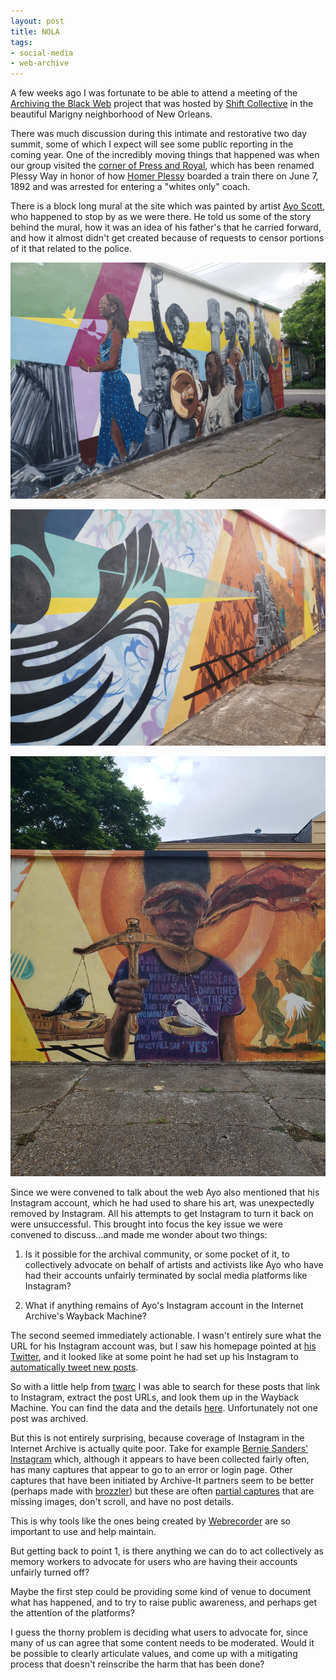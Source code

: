 ```yaml
---
layout: post
title: NOLA
tags:
- social-media
- web-archive
---
```


A few weeks ago I was fortunate to be able to attend a meeting of the [Archiving the Black Web] project that was hosted by [Shift Collective] in the beautiful Marigny neighborhood of New Orleans.

There was much discussion during this intimate and restorative two day summit, some of which I expect will see some public reporting in the coming year. One of the incredibly moving things that happened was when our group visited the [corner of Press and Royal], which has been renamed Plessy Way in honor of how [Homer Plessy] boarded a train there on June 7, 1892 and was arrested for entering a "whites only" coach.

There is a block long mural at the site which was painted by artist [Ayo Scott], who happened to stop by as we were there. He told us some of the story behind the mural, how it was an idea of his father's that he carried forward, and how it almost didn't get created because of requests to censor portions of it that related to the police.

<a href="https://www.flickr.com/photos/inkdroid/52057976715/"><img class="img-responsive" src="/images/plessy-mural-1.jpg"></a>

<a href="https://www.flickr.com/photos/inkdroid/52057522603/"><img class="img-responsive" src="/images/plessy-mural-2.jpg"></a>

<a href="https://www.flickr.com/photos/inkdroid/52057725194/"><img class="img-responsive" src="/images/plessy-mural-3.jpg"></a>

Since we were convened to talk about the web Ayo also mentioned that his Instagram account, which he had used to share his art, was unexpectedly removed by Instagram. All his attempts to get Instagram to turn it back on were unsuccessful. This brought into focus the key issue we were convened to discuss...and made me wonder about two things: 

1. Is it possible for the archival community, or some pocket of it, to collectively advocate on behalf of artists and activists like Ayo who have had their accounts unfairly terminated by social media platforms like Instagram?

2. What if anything remains of Ayo's Instagram account in the Internet Archive's Wayback Machine?

The second seemed immediately actionable. I wasn't entirely sure what the URL for his Instagram account was, but I saw his homepage pointed at [his Twitter], and it looked like at some point he had set up his Instagram to [automatically tweet new posts].

So with a little help from [twarc] I was able to search for these posts that link to Instagram, extract the post URLs, and look them up in the Wayback Machine. You can find the data and the details [here](https://github.com/edsu/ayo-scott-instagram). Unfortunately not one post was archived.

But this is not entirely surprising, because coverage of Instagram in the Internet Archive is actually quite poor. Take for example [Bernie Sanders' Instagram] which, although it appears to have been collected fairly often, has many captures that appear to go to an error or login page. Other captures that have been initiated by Archive-It partners seem to be better (perhaps made with [brozzler](https://github.com/internetarchive/brozzler)) but these are often [partial captures](https://web.archive.org/web/20200610184225/https://www.instagram.com/berniesanders/) that are missing images, don't scroll, and have no post details.

This is why tools like the ones being created by [Webrecorder](https://webrecorder.net) are so important to use and help maintain.

But getting back to point 1, is there anything we can do to act collectively as memory workers to advocate for users who are having their accounts unfairly turned off?

Maybe the first step could be providing some kind of venue to document what has happened, and to try to raise public awareness, and perhaps get the attention of the platforms?

I guess the thorny problem is deciding what users to advocate for, since many of us can agree that some content needs to be moderated. Would it be possible to clearly articulate values, and come up with a mitigating process that doesn't reinscribe the harm that has been done?

[Archiving the Black Web]: https://archivingtheblackweb.org/
[Shift Collective]: https://www.shiftcollective.us/
[corner of Press and Royal]: https://goo.gl/maps/fBZX4kafqjHPhVqV6
[Ayo Scott]: https://ayoscott.com/
[automatically tweet new posts]: https://zapier.com/blog/link-instagram-twitter-tweet-photos/
[his Twitter]: https://twitter.com/noyodesigns
[twarc]: https://github.com/docnow/twarc
[Bernie Sanders' Instagram]: https://www.instagram.com/berniesanders
[Homer Plessy]: https://en.wikipedia.org/wiki/Homer_Plessy
